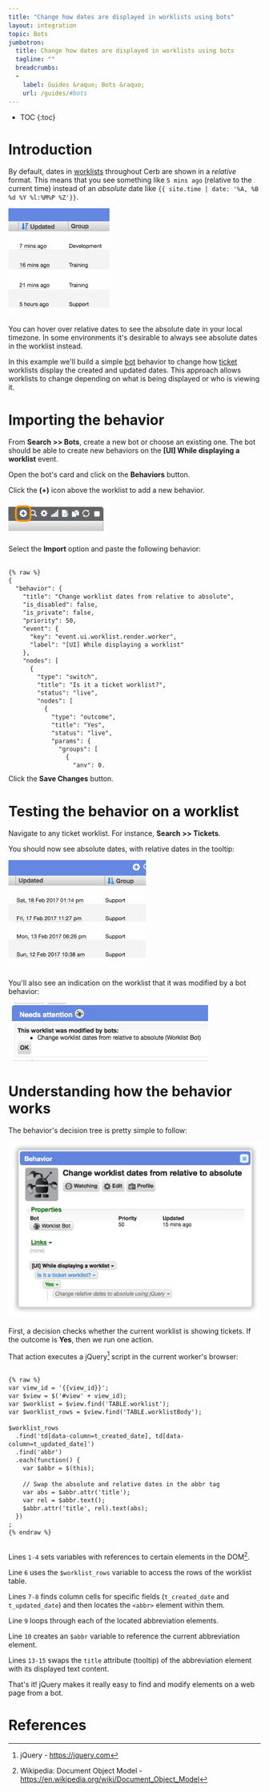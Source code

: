 ```yaml
---
title: "Change how dates are displayed in worklists using bots"
layout: integration
topic: Bots
jumbotron:
  title: Change how dates are displayed in worklists using bots
  tagline: ""
  breadcrumbs:
  -
    label: Guides &raquo; Bots &raquo;
    url: /guides/#bots
---
```


* TOC
{:toc}

# Introduction

By default, dates in [worklists](/docs/workspaces/#worklists) throughout Cerb are shown in a _relative_ format.  This means that you see something like `5 mins ago` (relative to the current time) instead of an _absolute_ date like `{{ site.time | date: '%A, %B %d %Y %l:%M%P %Z'}}`.

<div class="cerb-screenshot">
<img src="/assets/images/guides/bots/worklist-dates/dates_pretty.png" class="screenshot">
</div>

You can hover over relative dates to see the absolute date in your local timezone.  In some environments it's desirable to always see absolute dates in the worklist instead.

In this example we'll build a simple [bot](/docs/bots/) behavior to change how [ticket](/docs/tickets/) worklists display the created and updated dates. This approach allows worklists to change depending on what is being displayed or who is viewing it.

# Importing the behavior

From **Search >> Bots**, create a new bot or choose an existing one.  The bot should be able to create new behaviors on the **[UI] While displaying a worklist** event.

Open the bot's card and click on the **Behaviors** button.

Click the **(+)** icon above the worklist to add a new behavior.

<div class="cerb-screenshot">
<img src="/assets/images/guides/common/worklist-add.png" class="screenshot">
</div>

Select the **Import** option and paste the following behavior:

<pre style="max-height:29.5em;">
<code class="language-json">
{% raw %}
{
  "behavior": {
    "title": "Change worklist dates from relative to absolute",
    "is_disabled": false,
    "is_private": false,
    "priority": 50,
    "event": {
      "key": "event.ui.worklist.render.worker",
      "label": "[UI] While displaying a worklist"
    },
    "nodes": [
      {
        "type": "switch",
        "title": "Is it a ticket worklist?",
        "status": "live",
        "nodes": [
          {
            "type": "outcome",
            "title": "Yes",
            "status": "live",
            "params": {
              "groups": [
                {
                  "any": 0,
                  "conditions": [
                    {
                      "condition": "context",
                      "oper": "in",
                      "values": [
                        "cerberusweb.contexts.ticket"
                      ]
                    }
                  ]
                }
              ]
            },
            "nodes": [
              {
                "type": "action",
                "title": "Change relative dates to absolute using jQuery",
                "status": "live",
                "params": {
                  "actions": [
                    {
                      "action": "exec_jquery",
                      "jquery_script": "var view_id = '{{view_id}}';\r\nvar $view = $('#view' + view_id);\r\nvar $worklist = $view.find('TABLE.worklist');\r\nvar $worklist_rows = $view.find('TABLE.worklistBody');\r\n\r\n$worklist_rows\r\n  .find('td[data-column=t_created_date], td[data-column=t_updated_date]')\r\n  .find('abbr')\r\n  .each(function() {\r\n  var $abbr = $(this);\r\n\r\n  \/\/ Swap the absolute and relative dates in the abbr tag\r\n  var abs = $abbr.attr('title');\r\n  var rel = $abbr.text();\r\n  $abbr.attr('title', rel).text(abs);\r\n  })\r\n;\r\n"
                    }
                  ]
                }
              }
            ]
          }
        ]
      }
    ]
  }
}
{% endraw %}
</code>
</pre>

Click the **Save Changes** button.

# Testing the behavior on a worklist

Navigate to any ticket worklist. For instance, **Search >> Tickets**.

You should now see absolute dates, with relative dates in the tooltip:

<div class="cerb-screenshot">
<img src="/assets/images/guides/bots/worklist-dates/dates_absolute.png" class="screenshot">
</div>

You'll also see an indication on the worklist that it was modified by a bot behavior:

<div class="cerb-screenshot">
<img src="/assets/images/guides/bots/worklist-dates/bot_modified.png" class="screenshot">
</div>

# Understanding how the behavior works

The behavior's decision tree is pretty simple to follow:

<div class="cerb-screenshot">
<img src="/assets/images/guides/bots/worklist-dates/behavior.png" class="screenshot">
</div>

First, a decision checks whether the current worklist is showing tickets. If the outcome is **Yes**, then we run one action.

That action executes a jQuery[^jquery] script in the current worker's browser:

<pre>
<code class="language-javascript line-numbers">
{% raw %}
var view_id = '{{view_id}}';
var $view = $('#view' + view_id);
var $worklist = $view.find('TABLE.worklist');
var $worklist_rows = $view.find('TABLE.worklistBody');

$worklist_rows
  .find('td[data-column=t_created_date], td[data-column=t_updated_date]')
  .find('abbr')
  .each(function() {
    var $abbr = $(this);
    
    // Swap the absolute and relative dates in the abbr tag
    var abs = $abbr.attr('title');
    var rel = $abbr.text();
    $abbr.attr('title', rel).text(abs);
  })
;
{% endraw %}
</code>
</pre>

Lines `1-4` sets variables with references to certain elements in the DOM[^dom].

Line `6` uses the `$worklist_rows` variable to access the rows of the worklist table.

Lines `7-8` finds column cells for specific fields (`t_created_date` and `t_updated_date`) and then locates the `<abbr>` element within them.
	
Line `9` loops through each of the located abbreviation elements.

Line `10` creates an `$abbr` variable to reference the current abbreviation element.

Lines `13-15` swaps the `title` attribute (tooltip) of the abbreviation element with its displayed text content.

That's it!  jQuery makes it really easy to find and modify elements on a web page from a bot.

# References

[^dom]: Wikipedia: Document Object Model - <https://en.wikipedia.org/wiki/Document_Object_Model>
[^jquery]: jQuery - <https://jquery.com>